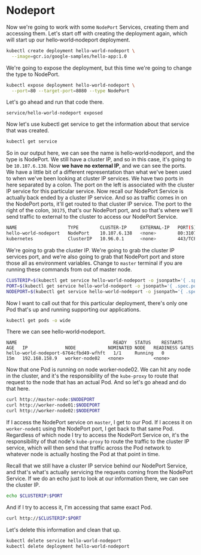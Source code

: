 # Nodeport

Now we're going to work with some `NodePort` Services, creating them and accessing them. Let's start off with creating the deployment again, which will start up our hello‑world‑nodeport deployment. 

```bash
kubectl create deployment hello-world-nodeport \
  --image=gcr.io/google-samples/hello-app:1.0
```


We're going to expose the deployment, but this time we're going to change the type to NodePort. 

```bash
kubectl expose deployment hello-world-nodeport \
  --port=80 --target-port=8080 --type NodePort
```

Let's go ahead and run that code there. 

``` 
service/hello-world-nodeport exposed
```

Now let's use kubectl get service to get the information about that service that was created. 

```bash
kubectl get service
```

So in our output here, we can see the name is hello‑world‑nodeport, and the type is NodePort. We still have a cluster IP, and so in this case, it's going to be `10.107.6.138`. Now **we have no external IP**, and we can see the ports. We have a little bit of a different representation than what we've been used to when we've been looking at cluster IP services. We have two ports in here separated by a colon. The port on the left is associated with the cluster IP service for this particular service. Now recall our NodePort Service is actually back ended by a cluster IP service. And so as traffic comes in on the NodePort ports, it'll get routed to that cluster IP service. The port to the right of the colon, `30175`, that's our NodePort port, and so that's where we'll send traffic to external to the cluster to access our NodePort Service. 

```bash
NAME                   TYPE        CLUSTER-IP     EXTERNAL-IP   PORT(S)        AGE
hello-world-nodeport   NodePort    10.107.6.138   <none>        80:31075/TCP   3m23s
kubernetes             ClusterIP   10.96.0.1      <none>        443/TCP        5d
```


We're going to grab the cluster IP. We're going to grab the cluster IP services port, and we're also going to grab that NodePort port and store those all as environment variables. Change to `master` terminal if you are running these commands from out of master node.

```bash
CLUSTERIP=$(kubectl get service hello-world-nodeport -o jsonpath='{ .spec.clusterIP }')
PORT=$(kubectl get service hello-world-nodeport -o jsonpath='{ .spec.ports[].port }')
NODEPORT=$(kubectl get service hello-world-nodeport -o jsonpath='{ .spec.ports[].nodePort }')
```

Now I want to call out that for this particular deployment, there's only one Pod that's up and running supporting our applications. 

```bash
kubectl get pods -o wide
```

There we can see hello‑world‑nodeport. 

```
NAME                                    READY   STATUS    RESTARTS   AGE   IP              NODE            NOMINATED NODE   READINESS GATES
hello-world-nodeport-6764cfbd49-wfhft   1/1     Running   0          15m   192.168.158.9   worker-node02   <none>           <none> 
```

Now that one Pod is running on node worker‑node02. We can hit any node in the cluster, and it's the responsibility of the `kube-proxy` to route that request to the node that has an actual Pod. And so let's go ahead and do that here. 

```bash
curl http://master-node:$NODEPORT
curl http://worker-node01:$NODEPORT
curl http://worker-node02:$NODEPORT
```


If I access the NodePort service on `master`, I get to our Pod. If I access it on `worker-node01` using the NodePort port, I get back to that same Pod. Regardless of which node I try to access the NodePort Service on, it's the responsibility of that node's `kube-proxy` to route the traffic to the cluster IP service, which will then send that traffic across the Pod network to whatever node is actually hosting the Pod at that point in time. 

Recall that we still have a cluster IP service behind our NodePort Service, and that's what's actually servicing the requests coming from the NodePort Service. If we do an echo just to look at our information there, we can see the cluster IP. 

```bash
echo $CLUSTERIP:$PORT
```

And if I try to access it, I'm accessing that same exact Pod. 

```bash
curl http://$CLUSTERIP:$PORT
```

Let's  delete this information and clean that up.

```bash
kubectl delete service hello-world-nodeport
kubectl delete deployment hello-world-nodeport
```

